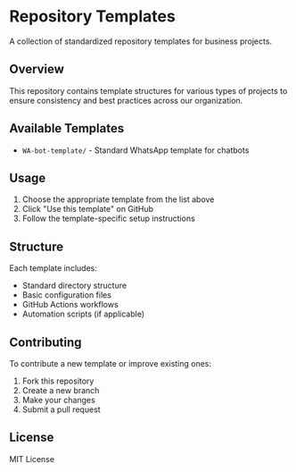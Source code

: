 # Repository Templates

A collection of standardized repository templates for business projects.

## Overview

This repository contains template structures for various types of projects to ensure consistency and best practices across our organization.

## Available Templates

- `WA-bot-template/` - Standard WhatsApp template for chatbots

## Usage

1. Choose the appropriate template from the list above
2. Click "Use this template" on GitHub
3. Follow the template-specific setup instructions

## Structure

Each template includes:

- Standard directory structure
- Basic configuration files
- GitHub Actions workflows
- Automation scripts (if applicable)

## Contributing

To contribute a new template or improve existing ones:

1. Fork this repository
2. Create a new branch
3. Make your changes
4. Submit a pull request

## License

MIT License